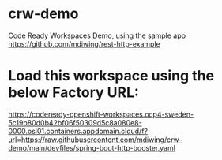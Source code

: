 # crw-demo
Code Ready Workspaces Demo, using the sample app https://github.com/mdiwing/rest-http-example

# Load this workspace using the below Factory URL:

https://codeready-openshift-workspaces.ocp4-sweden-5c19b80d0b42bf06f50309d5c8a080e8-0000.osl01.containers.appdomain.cloud/f?url=https://raw.githubusercontent.com/mdiwing/crw-demo/main/devfiles/spring-boot-http-booster.yaml

